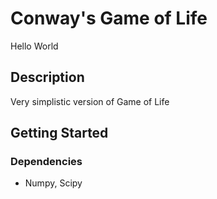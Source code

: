 # Conway's Game of Life

Hello World 

## Description

Very simplistic version of Game of Life

## Getting Started

### Dependencies

* Numpy, Scipy

